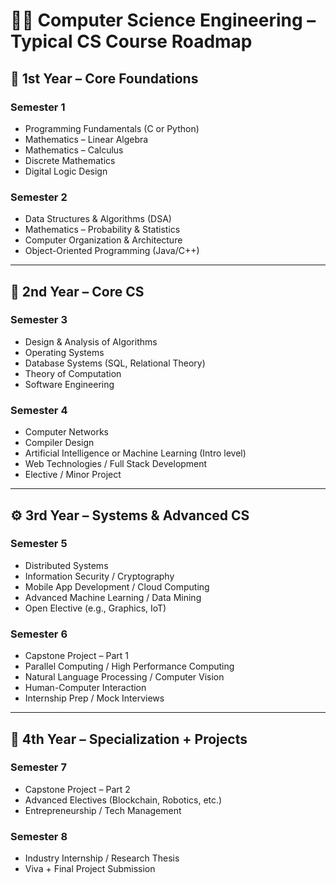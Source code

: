 # 🧑‍💻 Computer Science Engineering – Typical CS Course Roadmap

## 🧱 1st Year – Core Foundations

### Semester 1

- Programming Fundamentals (C or Python)
- Mathematics – Linear Algebra
- Mathematics – Calculus
- Discrete Mathematics
- Digital Logic Design

### Semester 2

- Data Structures & Algorithms (DSA)
- Mathematics – Probability & Statistics
- Computer Organization & Architecture
- Object-Oriented Programming (Java/C++)

---

## 🧠 2nd Year – Core CS

### Semester 3

- Design & Analysis of Algorithms
- Operating Systems
- Database Systems (SQL, Relational Theory)
- Theory of Computation
- Software Engineering

### Semester 4

- Computer Networks
- Compiler Design
- Artificial Intelligence or Machine Learning (Intro level)
- Web Technologies / Full Stack Development
- Elective / Minor Project

---

## ⚙️ 3rd Year – Systems & Advanced CS

### Semester 5

- Distributed Systems
- Information Security / Cryptography
- Mobile App Development / Cloud Computing
- Advanced Machine Learning / Data Mining
- Open Elective (e.g., Graphics, IoT)

### Semester 6

- Capstone Project – Part 1
- Parallel Computing / High Performance Computing
- Natural Language Processing / Computer Vision
- Human-Computer Interaction
- Internship Prep / Mock Interviews

---

## 🚀 4th Year – Specialization + Projects

### Semester 7

- Capstone Project – Part 2
- Advanced Electives (Blockchain, Robotics, etc.)
- Entrepreneurship / Tech Management

### Semester 8

- Industry Internship / Research Thesis
- Viva + Final Project Submission
